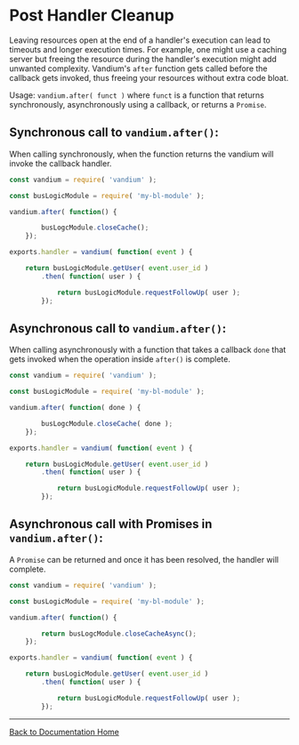 # Post Handler Cleanup

Leaving resources open at the end of a handler's execution can lead to timeouts and longer execution times. For example, one might use a caching server but freeing the resource during the handler's execution might add unwanted complexity. Vandium's `after` function gets called before the callback gets invoked, thus freeing your resources without extra code bloat.

Usage: `vandium.after( funct )` where `funct` is a function that returns synchronously, asynchronously using a callback, or returns a `Promise`.

## Synchronous call to `vandium.after()`:

When calling synchronously, when the function returns the vandium will invoke the callback handler.

```js
const vandium = require( 'vandium' );

const busLogicModule = require( 'my-bl-module' );

vandium.after( function() {

        busLogcModule.closeCache();
    });

exports.handler = vandium( function( event ) {

	return busLogicModule.getUser( event.user_id )
		.then( function( user ) {

			return busLogicModule.requestFollowUp( user );
		});
```

## Asynchronous call to `vandium.after()`:

When calling asynchronously with a function that takes a callback `done` that gets invoked when the operation inside `after()` is complete.

```js
const vandium = require( 'vandium' );

const busLogicModule = require( 'my-bl-module' );

vandium.after( function( done ) {

        busLogcModule.closeCache( done );
    });

exports.handler = vandium( function( event ) {

	return busLogicModule.getUser( event.user_id )
		.then( function( user ) {

			return busLogicModule.requestFollowUp( user );
		});
```

## Asynchronous call with Promises in `vandium.after()`:

A `Promise` can be returned and once it has been resolved, the handler will complete.

```js
const vandium = require( 'vandium' );

const busLogicModule = require( 'my-bl-module' );

vandium.after( function() {

        return busLogcModule.closeCacheAsync();
    });

exports.handler = vandium( function( event ) {

	return busLogicModule.getUser( event.user_id )
		.then( function( user ) {

			return busLogicModule.requestFollowUp( user );
		});
```

---

[Back to Documentation Home](README.md)
